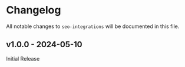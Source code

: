 # Changelog

All notable changes to `seo-integrations` will be documented in this file.

## v1.0.0 - 2024-05-10

Initial Release
